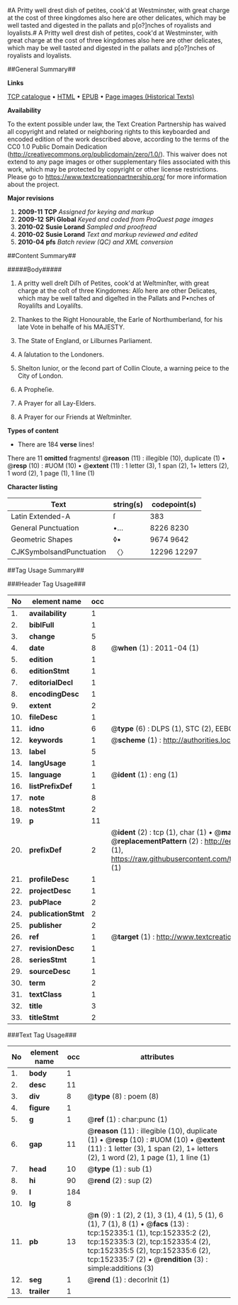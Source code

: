 #A Pritty well drest dish of petites, cook'd at Westminster, with great charge at the cost of three kingdomes also here are other delicates, which may be well tasted and digested in the pallats and p[o?]nches of royalists and loyalists.#
A Pritty well drest dish of petites, cook'd at Westminster, with great charge at the cost of three kingdomes also here are other delicates, which may be well tasted and digested in the pallats and p[o?]nches of royalists and loyalists.

##General Summary##

**Links**

[TCP catalogue](http://www.ota.ox.ac.uk/tcp/)  • 
[HTML](http://tei.it.ox.ac.uk/tcp/Texts-HTML/free/A90/A90958.html)  • 
[EPUB](http://tei.it.ox.ac.uk/tcp/Texts-EPUB/free/A90/A90958.epub) • 
[Page images (Historical Texts)](https://historicaltexts.jisc.ac.uk/eebo-38875802e)

**Availability**

To the extent possible under law, the Text Creation Partnership has waived all copyright and related or neighboring rights to this keyboarded and encoded edition of the work described above, according to the terms of the CC0 1.0 Public Domain Dedication (http://creativecommons.org/publicdomain/zero/1.0/). This waiver does not extend to any page images or other supplementary files associated with this work, which may be protected by copyright or other license restrictions. Please go to https://www.textcreationpartnership.org/ for more information about the project.

**Major revisions**

1. __2009-11__ __TCP__ *Assigned for keying and markup*
1. __2009-12__ __SPi Global__ *Keyed and coded from ProQuest page images*
1. __2010-02__ __Susie Lorand__ *Sampled and proofread*
1. __2010-02__ __Susie Lorand__ *Text and markup reviewed and edited*
1. __2010-04__ __pfs__ *Batch review (QC) and XML conversion*

##Content Summary##

#####Body#####

1. A pritty well dreſt Diſh of Petites, cook'd at Weſtminſter, with great charge at the coſt of three Kingdomes: Alſo here are other Delicates, which may be well taſted and digeſted in the Pallats and P•nches of Royaliſts and Loyaliſts.

1. Thankes to the Right Honourable, the Earle of Northumberland, for his late Vote in behalfe of his MAJESTY.

1. The State of England, or Lilburnes Parliament.

1. A ſalutation to the Londoners.

1. Shelton Iunior, or the ſecond part of Collin Cloute, a warning peice to the City of London.

1. A Propheſie.

1. A Prayer for all Lay-Elders.

1. A Prayer for our Friends at Weſtminſter.

**Types of content**

  * There are 184 **verse** lines!

There are 11 **omitted** fragments! 
 @__reason__ (11) : illegible (10), duplicate (1)  •  @__resp__ (10) : #UOM (10)  •  @__extent__ (11) : 1 letter (3), 1 span (2), 1+ letters (2), 1 word (2), 1 page (1), 1 line (1)

**Character listing**


|Text|string(s)|codepoint(s)|
|---|---|---|
|Latin Extended-A|ſ|383|
|General Punctuation|•…|8226 8230|
|Geometric Shapes|◊▪|9674 9642|
|CJKSymbolsandPunctuation|〈〉|12296 12297|

##Tag Usage Summary##

###Header Tag Usage###

|No|element name|occ|attributes|
|---|---|---|---|
|1.|__availability__|1||
|2.|__biblFull__|1||
|3.|__change__|5||
|4.|__date__|8| @__when__ (1) : 2011-04 (1)|
|5.|__edition__|1||
|6.|__editionStmt__|1||
|7.|__editorialDecl__|1||
|8.|__encodingDesc__|1||
|9.|__extent__|2||
|10.|__fileDesc__|1||
|11.|__idno__|6| @__type__ (6) : DLPS (1), STC (2), EEBO-CITATION (1), OCLC (1), VID (1)|
|12.|__keywords__|1| @__scheme__ (1) : http://authorities.loc.gov/ (1)|
|13.|__label__|5||
|14.|__langUsage__|1||
|15.|__language__|1| @__ident__ (1) : eng (1)|
|16.|__listPrefixDef__|1||
|17.|__note__|8||
|18.|__notesStmt__|2||
|19.|__p__|11||
|20.|__prefixDef__|2| @__ident__ (2) : tcp (1), char (1)  •  @__matchPattern__ (2) : ([0-9\-]+):([0-9IVX]+) (1), (.+) (1)  •  @__replacementPattern__ (2) : http://eebo.chadwyck.com/downloadtiff?vid=$1&page=$2 (1), https://raw.githubusercontent.com/textcreationpartnership/Texts/master/tcpchars.xml#$1 (1)|
|21.|__profileDesc__|1||
|22.|__projectDesc__|1||
|23.|__pubPlace__|2||
|24.|__publicationStmt__|2||
|25.|__publisher__|2||
|26.|__ref__|1| @__target__ (1) : http://www.textcreationpartnership.org/docs/. (1)|
|27.|__revisionDesc__|1||
|28.|__seriesStmt__|1||
|29.|__sourceDesc__|1||
|30.|__term__|2||
|31.|__textClass__|1||
|32.|__title__|3||
|33.|__titleStmt__|2||


###Text Tag Usage###

|No|element name|occ|attributes|
|---|---|---|---|
|1.|__body__|1||
|2.|__desc__|11||
|3.|__div__|8| @__type__ (8) : poem (8)|
|4.|__figure__|1||
|5.|__g__|1| @__ref__ (1) : char:punc (1)|
|6.|__gap__|11| @__reason__ (11) : illegible (10), duplicate (1)  •  @__resp__ (10) : #UOM (10)  •  @__extent__ (11) : 1 letter (3), 1 span (2), 1+ letters (2), 1 word (2), 1 page (1), 1 line (1)|
|7.|__head__|10| @__type__ (1) : sub (1)|
|8.|__hi__|90| @__rend__ (2) : sup (2)|
|9.|__l__|184||
|10.|__lg__|8||
|11.|__pb__|13| @__n__ (9) : 1 (2), 2 (1), 3 (1), 4 (1), 5 (1), 6 (1), 7 (1), 8 (1)  •  @__facs__ (13) : tcp:152335:1 (1), tcp:152335:2 (2), tcp:152335:3 (2), tcp:152335:4 (2), tcp:152335:5 (2), tcp:152335:6 (2), tcp:152335:7 (2)  •  @__rendition__ (3) : simple:additions (3)|
|12.|__seg__|1| @__rend__ (1) : decorInit (1)|
|13.|__trailer__|1||

